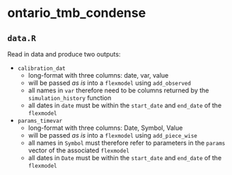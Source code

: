 # ontario_tmb_condense

## `data.R`

Read in data and produce two outputs:

* `calibration_dat`
  * long-format with three columns: date, var, value
  * will be passed _as is_ into a `flexmodel` using `add_observed`
  * all names in `var` therefore need to be columns returned by the 
    `simulation_history` function
  * all dates in `date` must be within the `start_date` and `end_date`
    of the `flexmodel`
* `params_timevar`
  * long-format with three columns: Date, Symbol, Value
  * will be passed _as is_ into a `flexmodel` using `add_piece_wise`
  * all names in `Symbol` must therefore refer to parameters in the
    `params` vector of the associated `flexmodel`
  * all dates in `Date` must be within the `start_date` and `end_date`
    of the `flexmodel`
